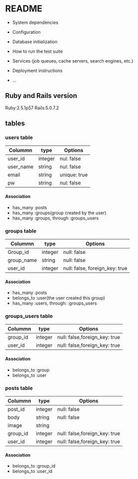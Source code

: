 # README


* System dependencies

* Configuration


* Database initialization

* How to run the test suite

* Services (job queues, cache servers, search engines, etc.)

* Deployment instructions

* ...

## Ruby and Rails version
  Ruby:2.5.1p57
  Rails:5.0.7.2

## tables
### users table

|Colummn|type|Options|
|-------|----|-------|
|user_id|integer|nul: false|
|user_name|string|nul: false|
|email|string|unique: true|
|pw|string|nul: false|

#### Association
- has_many :posts
- has_many :groups(group created by the user)
- has_many :groups, through :groups_users

### groups table

|Colummn|type|Options|
|-------|----|-------|
|Group_id|integer|null: false|
|group_name|string|null: false|
|user_id|integer|null: false, foreign_key: true|

#### Association
- has_many :posts
- belongs_to :user(the user created this group)
- has_many :users, through: :groups_users

### groups_users table

|Colummn|type|Options|
|-------|----|-------|
|group_id|integer|null: false,foreign_key: true|
|user_id|integer|null: false,foreign_key: true|

#### Association
- belongs_to :group
- belongs_to :user

### posts table

|Colummn|type|Options|
|-------|----|-------|
|post_id|integer|null: false|
|body|string|null: false|
|image|string||
|group_id|integer|null: false,foreign_key: true|
|user_id|integer|null: false,foreign_key: true|

#### Association
- belongs_to :group_id
- belongs_to :user_id
